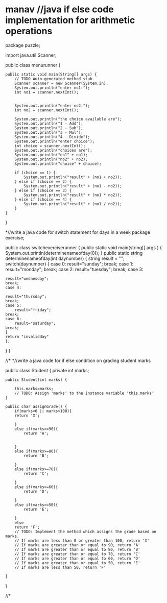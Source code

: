 # manav //java if else code implementation for arithmetic operations
package puzzle;

import java.util.Scanner;

public class menurunner {

	public static void main(String[] args) {
		// TODO Auto-generated method stub
		Scanner scanner = new Scanner(System.in);
		System.out.println("enter no1:");
		int no1 = scanner.nextInt();


		System.out.println("enter no2:");
		int no2 = scanner.nextInt();

		System.out.println("the choice available are");
		System.out.println("1 - Add");
		System.out.println("2 - Sub");
		System.out.println("3 - Mul");
		System.out.println("4 - Divide");
		System.out.println("enter choice");
		int choice = scanner.nextInt();
		System.out.println("choices are");
		System.out.println("no1" + no1);
		System.out.println("no2" + no2);
		System.out.println("choice" + choice);

		if (choice == 1) {
			System.out.println("result" + (no1 + no2));
		} else if (choice == 2) {
			System.out.println("result" + (no1 - no2));
		} else if (choice == 3) {
			System.out.println("result" + (no1 * no2));
		} else if (choice == 4) {
			System.out.println("result" + (no1 / no2));
		}
	}

}


*//write a java code for switch statement for days in a week
package exercise;

public class switchexerciserunner {
public static void main(string[] args ) {
	System.out.println(determinenameofday(0));
}
public static string determinenameofday(int daynumber) {
	string result = "";
	switch(daynumber) {
	case 0:
		result="sunday";
		break;
	case 1:
		result="monday";
	break;
	case 2:
		result="tuesday";
	break;
	case 3:
	
	result="wednesday";
	break;
	case 4:
		
	result="thursday";
	break;
	case 5:
		result="friday";
	break;
	case 6:
		result="saturday";
	break;
	}
	return "invalidday"
	};
}
}

//*
*//write a java code for if else condition on grading student marks



public class Student {
    private int marks;

    public Student(int marks) {
        
        this.marks=marks;
        // TODO: Assign 'marks' to the instance variable 'this.marks'
    }

    public char assignGrade() {
        if(marks<0 || marks>100){
        return 'X';
     
        }
        else if(marks>=90){
            return 'A';

            
        }
        else if(marks>=80){
            return 'B';

        }
        else if(marks>=70){
            return 'C';
  
        }
        else if(marks>=60){
            return 'D';

        }
        else if(marks>=50){
            return 'E';
 
        }
        else 
        return 'F';
        // TODO: Implement the method which assigns the grade based on marks.
        // If marks are less than 0 or greater than 100, return 'X'
        // If marks are greater than or equal to 90, return 'A'
        // If marks are greater than or equal to 80, return 'B'
        // If marks are greater than or equal to 70, return 'C'
        // If marks are greater than or equal to 60, return 'D'
        // If marks are greater than or equal to 50, return 'E'
        // If marks are less than 50, return 'F'
       
    }
}

//*
